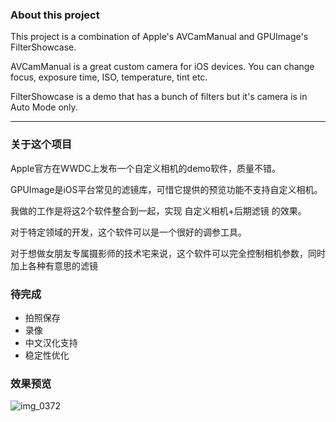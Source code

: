 ### About this project

This project is a combination of Apple's AVCamManual and GPUImage's FilterShowcase.

AVCamManual is a great custom camera for iOS devices. You can change focus, exposure time, ISO, temperature, tint etc.

FilterShowcase is a demo that has a bunch of filters but it's camera is in Auto Mode only.



----

### 关于这个项目
Apple官方在WWDC上发布一个自定义相机的demo软件，质量不错。

GPUImage是iOS平台常见的滤镜库，可惜它提供的预览功能不支持自定义相机。

我做的工作是将这2个软件整合到一起，实现 自定义相机+后期滤镜 的效果。

对于特定领域的开发，这个软件可以是一个很好的调参工具。

对于想做女朋友专属摄影师的技术宅来说，这个软件可以完全控制相机参数，同时加上各种有意思的滤镜


### 待完成
* 拍照保存
* 录像
* 中文汉化支持
* 稳定性优化

### 效果预览
![img_0372](https://user-images.githubusercontent.com/7299189/45276685-55d86680-b4f6-11e8-992a-8f9c073eb466.PNG)
